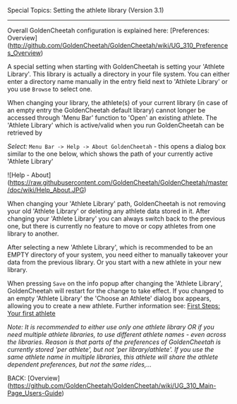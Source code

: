 Special Topics: Setting the athlete library (Version 3.1)
***

Overall GoldenCheetah configuration is explained here: [Preferences: Overview] (http://github.com/GoldenCheetah/GoldenCheetah/wiki/UG_310_Preferences_Overview)

A special setting when starting with GoldenCheetah is setting your 'Athlete Library'. This library is actually a directory in your file system. You can either enter a directory name manually in the entry field next to 'Athlete Library' or you use `Browse` to select one.

When changing your library, the athlete(s) of your current library (in case of an empty entry the GoldenCheetah default library) cannot longer be accessed through 'Menu Bar' function to 'Open' an existing athlete. The 'Athlete Library' which is active/valid when you run GoldenCheetah can be retrieved by 

_Select:_ `Menu Bar -> Help -> About GoldenCheetah` - this opens a dialog box similar to the one below, which shows the path of your currently active 'Athlete Library'

![Help - About] (https://raw.githubusercontent.com/GoldenCheetah/GoldenCheetah/master/doc/wiki/Help_About.JPG)

When changing your 'Athlete Library' path, GoldenCheetah is not removing your old 'Athlete Library' or deleting any athlete data stored in it. After changing your 'Athlete Library' you can always switch back to the previous one, but there is currently no feature to move or copy athletes from one library to another.

After selecting a new 'Athlete Library', which is recommended to be an EMPTY directory of your system, you need either to manually takeover your data from the previous library. Or you start with a new athlete in your new library.

When pressing `Save` on the info popup after changing the 'Athlete Library', GoldenCheetah will restart for the change to take effect. If you changed to an empty 'Athlete Library' the 'Choose an Athlete' dialog box appears, allowing you to create a new athlete. Further information see: [First Steps: Your first athlete](https://github.com/GoldenCheetah/GoldenCheetah/wiki/UG_310_First-Steps_Your-first-athlete)

 _Note: It is recommended to either use only one athlete library OR if you need multiple athlete libraries, to use different athlete names - even across the libraries. Reason is that parts of the preferences of GoldenCheetah is currently stored 'per athlete', but not 'per library/athlete'. If you use the same athlete name in multiple libraries, this athlete will share the athlete dependent preferences, but not the same rides,..._

BACK: [Overview] (https://github.com/GoldenCheetah/GoldenCheetah/wiki/UG_310_Main-Page_Users-Guide)